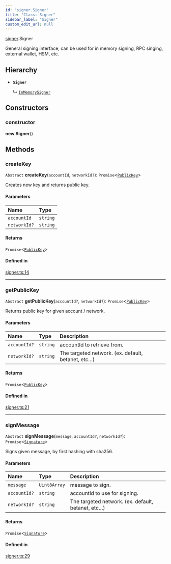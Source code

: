 ```yaml
---
id: "signer.Signer"
title: "Class: Signer"
sidebar_label: "Signer"
custom_edit_url: null
---
```


[signer](../modules/signer.md).Signer

General signing interface, can be used for in memory signing, RPC singing, external wallet, HSM, etc.

## Hierarchy

- **`Signer`**

  ↳ [`InMemorySigner`](signer.InMemorySigner.md)

## Constructors

### constructor

**new Signer**()

## Methods

### createKey

`Abstract` **createKey**(`accountId`, `networkId?`): `Promise`<[`PublicKey`](utils_key_pair.PublicKey.md)\>

Creates new key and returns public key.

#### Parameters

| Name | Type |
| :------ | :------ |
| `accountId` | `string` |
| `networkId?` | `string` |

#### Returns

`Promise`<[`PublicKey`](utils_key_pair.PublicKey.md)\>

#### Defined in

[signer.ts:14](https://github.com/maxhr/near--near-api-js/blob/81563440/packages/near-api-js/src/signer.ts#L14)

___

### getPublicKey

`Abstract` **getPublicKey**(`accountId?`, `networkId?`): `Promise`<[`PublicKey`](utils_key_pair.PublicKey.md)\>

Returns public key for given account / network.

#### Parameters

| Name | Type | Description |
| :------ | :------ | :------ |
| `accountId?` | `string` | accountId to retrieve from. |
| `networkId?` | `string` | The targeted network. (ex. default, betanet, etc…) |

#### Returns

`Promise`<[`PublicKey`](utils_key_pair.PublicKey.md)\>

#### Defined in

[signer.ts:21](https://github.com/maxhr/near--near-api-js/blob/81563440/packages/near-api-js/src/signer.ts#L21)

___

### signMessage

`Abstract` **signMessage**(`message`, `accountId?`, `networkId?`): `Promise`<[`Signature`](../interfaces/utils_key_pair.Signature.md)\>

Signs given message, by first hashing with sha256.

#### Parameters

| Name | Type | Description |
| :------ | :------ | :------ |
| `message` | `Uint8Array` | message to sign. |
| `accountId?` | `string` | accountId to use for signing. |
| `networkId?` | `string` | The targeted network. (ex. default, betanet, etc…) |

#### Returns

`Promise`<[`Signature`](../interfaces/utils_key_pair.Signature.md)\>

#### Defined in

[signer.ts:29](https://github.com/maxhr/near--near-api-js/blob/81563440/packages/near-api-js/src/signer.ts#L29)
